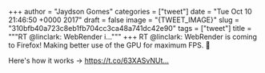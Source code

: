 
+++
author = "Jaydson Gomes"
categories = ["tweet"]
date = "Tue Oct 10 21:46:50 +0000 2017"
draft = false
image = "{TWEET_IMAGE}"
slug = "310bfb40a723c8eb1fb704cc3ca48a741dc42e90"
tags = ["tweet"]
title = """RT @linclark: WebRender i..."""
+++
RT @linclark: WebRender is coming to Firefox! Making better use of the GPU for maximum FPS. 🚀

Here's how it works →
https://t.co/63XASvNUt…
